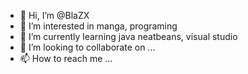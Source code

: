 - 👋 Hi, I’m @BlaZX
- 👀 I’m interested in manga, programing 
- 🌱 I’m currently learning java neatbeans, visual studio
- 💞️ I’m looking to collaborate on ...
- 📫 How to reach me ...

<!---
BlaZX/BlaZX is a ✨ special ✨ repository because its `README.md` (this file) appears on your GitHub profile.
You can click the Preview link to take a look at your changes.
--->

